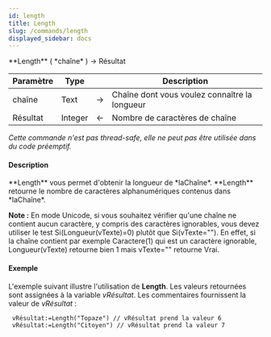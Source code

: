 ```yaml
---
id: length
title: Length
slug: /commands/length
displayed_sidebar: docs
---
```


<!--REF #_command_.Length.Syntax-->**Length** ( *chaîne* ) -> Résultat<!-- END REF-->
<!--REF #_command_.Length.Params-->
| Paramètre | Type |  | Description |
| --- | --- | --- | --- |
| chaîne | Text | &#8594;  | Chaîne dont vous voulez connaître la longueur |
| Résultat | Integer | &#8592; | Nombre de caractères de chaîne |

<!-- END REF-->

*Cette commande n'est pas thread-safe, elle ne peut pas être utilisée dans du code préemptif.*


#### Description 

<!--REF #_command_.Length.Summary-->**Length** vous permet d'obtenir la longueur de *laChaîne*.<!-- END REF--> **Length** retourne le nombre de caractères alphanumériques contenus dans *laChaîne*.

**Note :** En mode Unicode, si vous souhaitez vérifier qu'une chaîne ne contient aucun caractère, y compris des caractères ignorables, vous devez utiliser le test Si(Longueur(vTexte)=0) plutôt que Si(vTexte=""). En effet, si la chaîne contient par exemple Caractere(1) qui est un caractère ignorable, Longueur(vTexte) retourne bien 1 mais vTexte="" retourne Vrai.

#### Exemple 

L'exemple suivant illustre l'utilisation de **Length**. Les valeurs retournées sont assignées à la variable *vRésultat*. Les commentaires fournissent la valeur de *vRésultat* :

```4d
 vRésultat:=Length("Topaze") // vRésultat prend la valeur 6
 vRésultat:=Length("Citoyen") // vRésultat prend la valeur 7
```
